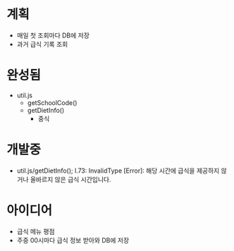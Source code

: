 # 계획
  - 매일 첫 조회마다 DB에 저장
  - 과거 급식 기록 조회

# 완성됨
  - util.js
    - getSchoolCode()
    - getDietInfo()
      * 중식

# 개발중
  - util.js/getDietInfo(); l.73: InvalidType [Error]: 해당 시간에 급식을 제공하지 않거나 올바르지 않은 급식 시간입니다.

# 아이디어
  - 급식 메뉴 평점
  - 주중 00시마다 급식 정보 받아와 DB에 저장
  